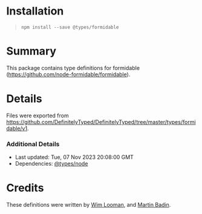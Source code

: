 # Installation
> `npm install --save @types/formidable`

# Summary
This package contains type definitions for formidable (https://github.com/node-formidable/formidable).

# Details
Files were exported from https://github.com/DefinitelyTyped/DefinitelyTyped/tree/master/types/formidable/v1.

### Additional Details
 * Last updated: Tue, 07 Nov 2023 20:08:00 GMT
 * Dependencies: [@types/node](https://npmjs.com/package/@types/node)

# Credits
These definitions were written by [Wim Looman](https://github.com/Nemo157), and [Martin Badin](https://github.com/martin-badin).
